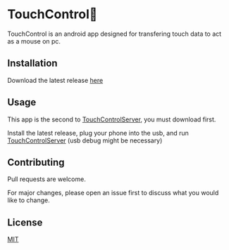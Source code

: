 # TouchControl🎨

TouchControl is an android app designed for transfering touch data to act as a mouse on pc.

## Installation

Download the latest release [here](https://github.com/Draylon/TouchControl/releases)

## Usage

This app is the second to [TouchControlServer](https://github.com/Draylon/TouchControlServer), you must download first.

Install the latest release, plug your phone into the usb, and run [TouchControlServer](https://github.com/Draylon/TouchControlServer) (usb debug might be necessary)

## Contributing
Pull requests are welcome.

For major changes, please open an issue first to discuss what you would like to change.

## License
[MIT](https://choosealicense.com/licenses/mit/)